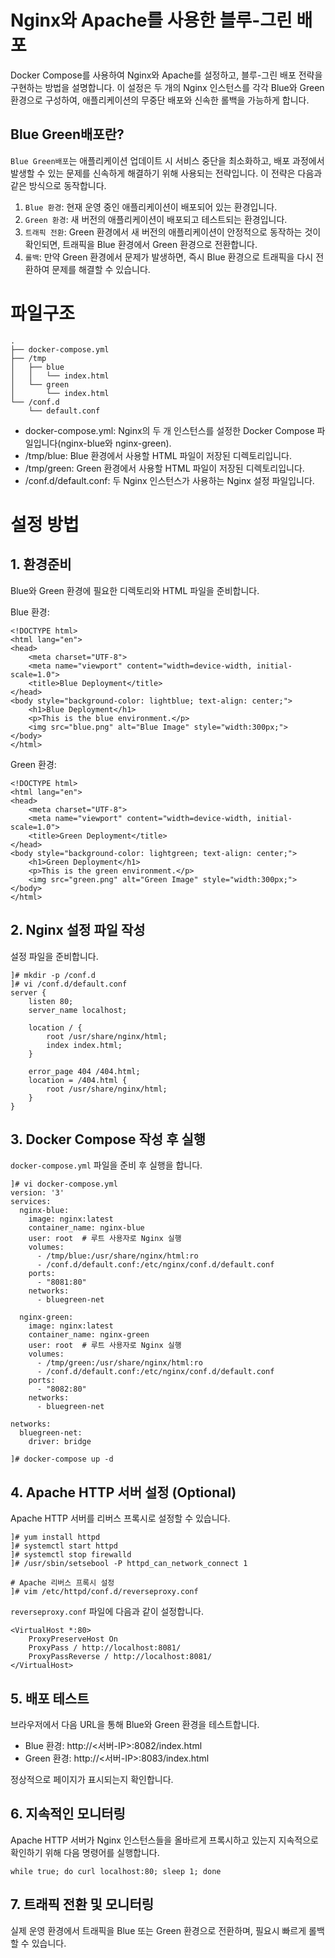 # Nginx와 Apache를 사용한 블루-그린 배포
Docker Compose를 사용하여 Nginx와 Apache를 설정하고, 블루-그린 배포 전략을 구현하는 방법을 설명합니다. 이 설정은 두 개의 Nginx 인스턴스를 각각 Blue와 Green 환경으로 구성하여, 애플리케이션의 무중단 배포와 신속한 롤백을 가능하게 합니다.

## Blue Green배포란?
``Blue Green배포``는 애플리케이션 업데이트 시 서비스 중단을 최소화하고, 배포 과정에서 발생할 수 있는 문제를 신속하게 해결하기 위해 사용되는 전략입니다. 이 전략은 다음과 같은 방식으로 동작합니다.
1. ``Blue 환경``: 현재 운영 중인 애플리케이션이 배포되어 있는 환경입니다.
2. ``Green 환경``: 새 버전의 애플리케이션이 배포되고 테스트되는 환경입니다.
3. ``트래픽 전환``: Green 환경에서 새 버전의 애플리케이션이 안정적으로 동작하는 것이 확인되면, 트래픽을 Blue 환경에서 Green 환경으로 전환합니다.
4. ``롤백``: 만약 Green 환경에서 문제가 발생하면, 즉시 Blue 환경으로 트래픽을 다시 전환하여 문제를 해결할 수 있습니다.

# 파일구조
```
.
├── docker-compose.yml
├── /tmp
│   ├── blue
│   │   └── index.html
│   └── green
│       └── index.html
└── /conf.d
    └── default.conf
```
* docker-compose.yml: Nginx의 두 개 인스턴스를 설정한 Docker Compose 파일입니다(nginx-blue와 nginx-green).
* /tmp/blue: Blue 환경에서 사용할 HTML 파일이 저장된 디렉토리입니다.
* /tmp/green: Green 환경에서 사용할 HTML 파일이 저장된 디렉토리입니다.
* /conf.d/default.conf: 두 Nginx 인스턴스가 사용하는 Nginx 설정 파일입니다.

# 설정 방법
## 1. 환경준비
Blue와 Green 환경에 필요한 디렉토리와 HTML 파일을 준비합니다.

Blue 환경:
```
<!DOCTYPE html>
<html lang="en">
<head>
    <meta charset="UTF-8">
    <meta name="viewport" content="width=device-width, initial-scale=1.0">
    <title>Blue Deployment</title>
</head>
<body style="background-color: lightblue; text-align: center;">
    <h1>Blue Deployment</h1>
    <p>This is the blue environment.</p>
    <img src="blue.png" alt="Blue Image" style="width:300px;">
</body>
</html>
```

Green 환경:
```
<!DOCTYPE html>
<html lang="en">
<head>
    <meta charset="UTF-8">
    <meta name="viewport" content="width=device-width, initial-scale=1.0">
    <title>Green Deployment</title>
</head>
<body style="background-color: lightgreen; text-align: center;">
    <h1>Green Deployment</h1>
    <p>This is the green environment.</p>
    <img src="green.png" alt="Green Image" style="width:300px;">
</body>
</html>
```
## 2. Nginx 설정 파일 작성
설정 파일을 준비합니다.

```
]# mkdir -p /conf.d
]# vi /conf.d/default.conf
server {
    listen 80;
    server_name localhost;

    location / {
        root /usr/share/nginx/html;
        index index.html;
    }

    error_page 404 /404.html;
    location = /404.html {
        root /usr/share/nginx/html;
    }
}
```

## 3. Docker Compose 작성 후 실행
`docker-compose.yml` 파일을 준비 후 실행을 합니다.

```
]# vi docker-compose.yml
version: '3'
services:
  nginx-blue:
    image: nginx:latest
    container_name: nginx-blue
    user: root  # 루트 사용자로 Nginx 실행
    volumes:
      - /tmp/blue:/usr/share/nginx/html:ro
      - /conf.d/default.conf:/etc/nginx/conf.d/default.conf
    ports:
      - "8081:80"
    networks:
      - bluegreen-net

  nginx-green:
    image: nginx:latest
    container_name: nginx-green
    user: root  # 루트 사용자로 Nginx 실행
    volumes:
      - /tmp/green:/usr/share/nginx/html:ro
      - /conf.d/default.conf:/etc/nginx/conf.d/default.conf
    ports:
      - "8082:80"
    networks:
      - bluegreen-net

networks:
  bluegreen-net:
    driver: bridge

]# docker-compose up -d
```

## 4. Apache HTTP 서버 설정 (Optional)
Apache HTTP 서버를 리버스 프록시로 설정할 수 있습니다.

```
]# yum install httpd
]# systemctl start httpd
]# systemctl stop firewalld
]# /usr/sbin/setsebool -P httpd_can_network_connect 1

# Apache 리버스 프록시 설정
]# vim /etc/httpd/conf.d/reverseproxy.conf
```

`reverseproxy.conf` 파일에 다음과 같이 설정합니다.
```
<VirtualHost *:80>
    ProxyPreserveHost On
    ProxyPass / http://localhost:8081/
    ProxyPassReverse / http://localhost:8081/
</VirtualHost>
```

## 5. 배포 테스트
브라우저에서 다음 URL을 통해 Blue와 Green 환경을 테스트합니다.

* Blue 환경: http://<서버-IP>:8082/index.html
* Green 환경: http://<서버-IP>:8083/index.html

정상적으로 페이지가 표시되는지 확인합니다.

## 6. 지속적인 모니터링
Apache HTTP 서버가 Nginx 인스턴스들을 올바르게 프록시하고 있는지 지속적으로 확인하기 위해 다음 명령어를 실행합니다.
```
while true; do curl localhost:80; sleep 1; done
```

## 7. 트래픽 전환 및 모니터링
실제 운영 환경에서 트래픽을 Blue 또는 Green 환경으로 전환하며, 필요시 빠르게 롤백할 수 있습니다.
